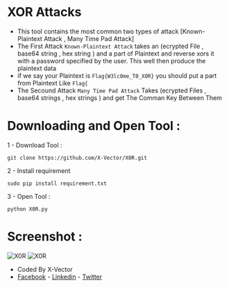 # XOR Attacks
- This tool contains the most common two types of attack [Known-Plaintext Attack , Many Time Pad Attack]
- The First Attack `Known-Plaintext Attack` takes an (ecrypted File , base64 string , hex string ) and a part of Plaintext and reverse xors it with a password specified by the user. This well then produce the plaintext data
- if we say your Plaintext is `Flag{W3lc0me_T0_X0R}` you should put a part from Plaintext Like `Flag{` 
- The Secound Attack `Many Time Pad Attack` Takes  (ecrypted Files , base64 strings , hex strings ) and get The Comman Key Between Them 

# Downloading and Open Tool :
1 - Download Tool : 
```
git clone https://github.com/X-Vector/X0R.git
```
2 - Install requirement
```
sudo pip install requirement.txt
```
3 - Open Tool :
```
python X0R.py
```
# Screenshot :

![X0R](https://i.ibb.co/YdG4h9s/1.png)
![X0R](https://i.ibb.co/FstPt2n/2.png)
- Coded By X-Vector
- [Facebook](https://www.facebook.com/X.Vector1) - [Linkedin](https://www.linkedin.com/in/x-vector/) - [Twitter](https://twitter.com/@XVector11)
